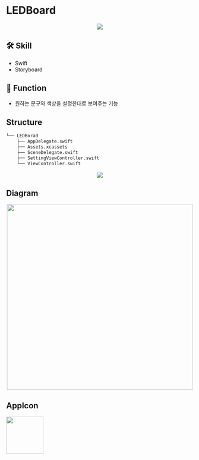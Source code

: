 # LEDBoard

<p align="center"><img src="https://user-images.githubusercontent.com/47210434/184609137-a12b89e7-91df-46ae-9588-41ea60996edd.gif"></p>


## 🛠 Skill

- Swift
- Storyboard

## 📱 Function

- 원하는 문구와 색상을 설정한대로 보여주는 기능

## Structure

```bash
└── LEDBorad
    ├── AppDelegate.swift
    ├── Assets.xcassets
    ├── SceneDelegate.swift
    ├── SettingViewController.swift
    └── ViewController.swift
```

<p align="center"><img src="https://user-images.githubusercontent.com/47210434/186604269-fc6e0b23-d62c-4581-9743-67285b396e09.png"></p>

## Diagram
  
<p align="center"><img src="https://user-images.githubusercontent.com/47210434/186604488-8fa91084-2c30-4baf-82fc-3ed13e3577d6.png" height="500"></p>

## AppIcon

<p align="left"><img src="https://user-images.githubusercontent.com/47210434/186604606-195dff2e-1ade-4707-8858-ee5261352ddd.png" height="100">
